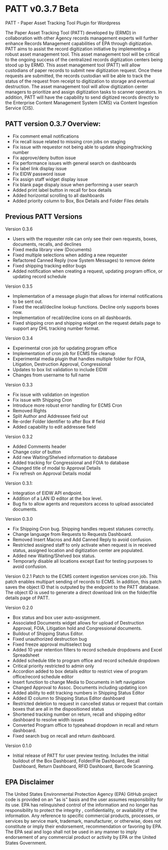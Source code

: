 ﻿PATT v0.3.7 Beta
==========
PATT - Paper Asset Tracking Tool Plugin for Wordpress

The Paper Asset Tracking Tool (PATT) developed by (ERMD) in collaboration with other Agency records management experts will further enhance Records Management capabilities of EPA through digitization.
PATT aims to assist the record digitization initiative by implementing a robust asset management tool. This asset management tool will be critical to the ongoing success of the centralized records digitization centers being stood up by ERMD. This asset management tool (PATT) will allow custodians of paper records to submit new digitization request. Once these requests are submitted, the records custodian will be able to track the status of the request from receipt to digitization to storage and eventual destruction. The asset management tool will allow digitization center managers to prioritize and assign digitization tasks to scanner operators. In addition, PATT will have the capability to send digitized records directly to the Enterprise Content Management System (CMS) via Content Ingestion Service (CIS).


## PATT version 0.3.7 Overview:
* Fix comment email notifications
* Fix recall issue related to missing cron jobs on staging
* Fix issue with requestor not being able to update shipping/tracking number
* Fix approve/deny button issue
* Fix performance issues with general search on dashboards
* Fix label link display issue
* Fix EIDW password issue
* Fix assign staff widget display issue
* Fix blank page dispaly issue when performing a user search
* Added print label button in recall for box details
* Added horizontal scrolling to all dashboards
* Added priority column to Box, Box Details and Folder Files details

## Previous PATT Versions
Version 0.3.6
* Users with the requester role can only see their own requests, boxes, documents, recalls, and declines
* Fixed media library view (Documents)
* Fixed multiple selections when adding a new requester
* Refactored Canned Reply (now System Messages) to remove delete
* Fixed shipping tracking editor bugs
* Added notification when creating a request, updating program office, or updating record schedule 

Version 0.3.5
* Implementation of a message plugin that allows for internal notifications to be sent out.
* Fixed the recall/decline lookup functions. Decline only supports boxes now.
* Implementation of recall/decline icons on all dashboards.
* Fixed shipping cron and shipping widget on the request details page to support any DHL tracking number format.

Version 0.3.4
* Experimental cron job for updating program office
* Implementation of cron job for ECMS file cleanup
* Experimental media plugin that handles multiple folder for FOIA, Litigation, Destruction Approval, Congressional
* Updates to box list validation to include EIDW
* Changes from username to full name

Version 0.3.3
* Fix issue with validation on ingestion
* Fix issue with Shipping Cron
* Introduce more robust error handling for ECMS Cron
* Removed Rights
* Split Author and Addressee field out
* Re-order Folder Identifier to after Box # field
* Added capability to edit addressee field

Version 0.3.2
* Added Comments header
* Change color of button
* Add new Waiting/Shelved information to database
* Added tracking for Congressional and FOIA to database
* Changed title of modal to Approval Details
* Fix refresh on Approval Details modal

Version 0.3.1:
* Integration of EIDW API endpoint.
* Addition of a LAN ID editor at the box level.
* Bug fix to allow agents and requestors access to upload associated documents.

Version 0.3.0
* Fix Shipping Cron bug. Shipping handles request statuses correctly.
* Change language from Requests to Requests Dashboard.
* Removed Insert Macros and Add Canned Reply to avoid confusion.
* Restricted assigned staff to only activate when request is in received status, assigned location and digitization center are populated.
* Added new Waiting/Shelved box status.
* Temporarly disable all locations except East for testing purposes to avoid confusion.

Version 0.2.1
Patch to the ECMS content ingestion services cron job. This patch enables multipart sending of records to ECMS. In addition, this patch saves the object ID that is outputed by the endpoint to the PATT database. The object ID is used to generate a direct download link on the folder/file details page of PATT.

Version 0.2.0

* Box status and box user auto-assignment.
* Associated Documents widget allows for upload of Destruction Approval, FOIA, Litigation hold and Congressional documents.
* Buildout of Shipping Status Editor.
* Fixed unauthorized destruction bug
* Fixed freeze approval multiselect bug
* Added 10 year retention filters to record schedule dropdowns and Excel Spreadsheet
* Added schedule title to program office and record schedule dropdown
* Critical priority restricted to admin only
* Accordion added to box details editor to restrict view of program office/record schedule editor
* Insert function to change Media to Documents in left navigation
* Changed Approval to Assoc. Documents including updating icon
* Added ability to edit tracking numbers in Shipping Status Editor
* Added ID column to Shipping Status Editor dashboard
* Restricted deletion to request in cancelled status or request that contain boxes that are all in the dispositioned status
* Shortened tracking number on return, recall and shipping editor dashboard to resolve width issues
* Converted Program office to typeahead dropdown in recall and return dashboard.
* Fixed search bug on recall and return dashboard.

Version 0.1.0


* Initial release of PATT for user preview testing. Includes the initial buildout of the Box Dashboard, Folder/File Dashboard, Recall Dashboard, Return Dashboard, RFID Dashboard, Barcode Scanning.

## EPA Disclaimer

The United States Environmental Protection Agency (EPA) GitHub project code is provided on an "as is" basis and the user assumes responsibility for its use. EPA has relinquished control of the information and no longer has responsibility to protect the integrity , confidentiality, or availability of the information. Any reference to specific commercial products, processes, or services by service mark, trademark, manufacturer, or otherwise, does not constitute or imply their endorsement, recommendation or favoring by EPA. The EPA seal and logo shall not be used in any manner to imply endorsement of any commercial product or activity by EPA or the United States Government.    [<img src="https://licensebuttons.net/p/mark/1.0/88x31.png" width="50" height="15">](https://creativecommons.org/publicdomain/zero/1.0/)